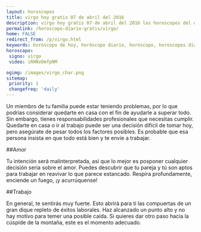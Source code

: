 ```yaml
---
layout: horoscopos
title: virgo hoy gratis 07 de abril del 2016 
description: virgo hoy gratis 07 de abril del 2016 los horoscopos del dia, amor, trabajo, vida personal. Todas las predicciones para virgo gratis. http://horoscopo-del-dia.com/horoscopo-diario-gratis/virgo/ 
permalink: /horoscopo-diario-gratis/virgo/
home: FALSE
redirect_from: /p/virgo.html
keywords: horóscopo de hoy, horóscopo diario, horóscopo, horoscopos diarios gratis del dia de hoy, horóscopo diario gratis,horóscopo 2016, horóscopo esperanza gracia, horoscopo virgo hoy, horoscop, horóscopos gratis, horoscopo virgo, horoscopo virgo 2016, Tarot, Astrologia, Zodíaco, virgo, horoscopo gratis
horoscopo:
 signo: virgo
 video: iRHNvOmfpNM

ogimg: /images/virgo_char.png
sitemap:
 priority: 1
 changefreq: 'daily'
---
```



Un miembro de tu familia puede estar teniendo problemas, por lo que podrías considerar quedarte en casa con el fin de ayudarle a superar todo. Sin embargo, tienes responsabilidades profesionales que necesitas cumplir. Quedarte en casa o ir al trabajo puede ser una decisión difícil de tomar hoy, pero asegúrate de pesar todos los factores posibles. Es probable que esa persona insista en que todo está bien y te envíe a trabajar.

##Amor

Tu intención será malinterpretada, así que lo mejor es posponer cualquier decisión seria sobre el amor. Puedes descubrir que tu pareja y tú son aptos para trabajar en reavivar lo que parece estancado. Respira profundamente, enciende un fuego, ¡y acurrúquense!

##Trabajo

En general, te sentirás muy fuerte. Esto abrirá para ti las compuertas de un gran dique repleto de éxitos laborales. Haz alcanzado un punto alto y no hay motivo para temer una posible caída. Si quieres dar otro paso hacia la cúspide de la montaña, este es el momento adecuado.